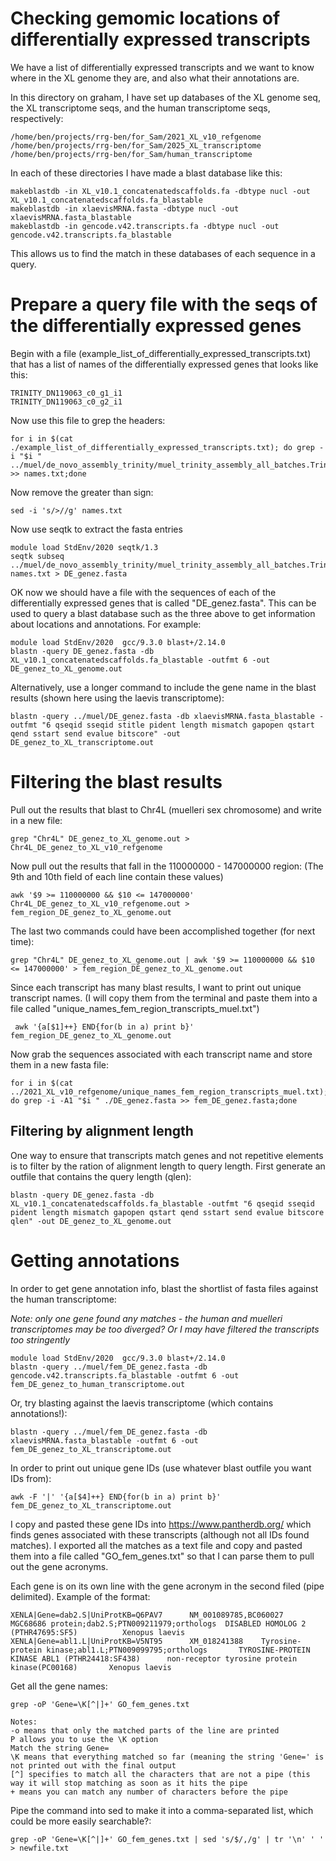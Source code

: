 # Checking gemomic locations of differentially expressed transcripts

We have a list of differentially expressed transcripts and we want to know where in the XL genome they are, and also what their annotations are.

In this directory on graham, I have set up databases of the XL genome seq, the XL transcriptome seqs, and the human transcriptome seqs, respectively:
```
/home/ben/projects/rrg-ben/for_Sam/2021_XL_v10_refgenome
/home/ben/projects/rrg-ben/for_Sam/2025_XL_transcriptome
/home/ben/projects/rrg-ben/for_Sam/human_transcriptome
```

In each of these directories I have made a blast database like this:
```
makeblastdb -in XL_v10.1_concatenatedscaffolds.fa -dbtype nucl -out XL_v10.1_concatenatedscaffolds.fa_blastable
makeblastdb -in xlaevisMRNA.fasta -dbtype nucl -out xlaevisMRNA.fasta_blastable
makeblastdb -in gencode.v42.transcripts.fa -dbtype nucl -out gencode.v42.transcripts.fa_blastable
```
This allows us to find the match in these databases of each sequence in a query.

# Prepare a query file with the seqs of the differentially expressed genes

Begin with a file (example_list_of_differentially_expressed_transcripts.txt) that has a list of names of the differentially expressed genes that looks like this:
```
TRINITY_DN119063_c0_g1_i1
TRINITY_DN119063_c0_g2_i1
```
Now use this file to grep the headers:
```
for i in $(cat ./example_list_of_differentially_expressed_transcripts.txt); do grep -i "$i " ../muel/de_novo_assembly_trinity/muel_trinity_assembly_all_batches.Trinity.fasta >> names.txt;done
```
Now remove the greater than sign:
```
sed -i 's/>//g' names.txt
```
Now use seqtk to extract the fasta entries
```
module load StdEnv/2020 seqtk/1.3
seqtk subseq ../muel/de_novo_assembly_trinity/muel_trinity_assembly_all_batches.Trinity.fasta names.txt > DE_genez.fasta
```
OK now we should have a file with the sequences of each of the differentially expressed genes that is called "DE_genez.fasta". This can be used to query a blast database such as the three above to get information about locations and annotations. For example:
```
module load StdEnv/2020  gcc/9.3.0 blast+/2.14.0
blastn -query DE_genez.fasta -db XL_v10.1_concatenatedscaffolds.fa_blastable -outfmt 6 -out DE_genez_to_XL_genome.out
```
Alternatively, use a longer command to include the gene name in the blast results (shown here using the laevis transcriptome): 
```
blastn -query ../muel/DE_genez.fasta -db xlaevisMRNA.fasta_blastable -outfmt "6 qseqid sseqid stitle pident length mismatch gapopen qstart qend sstart send evalue bitscore" -out DE_genez_to_XL_transcriptome.out
```
# Filtering the blast results 
Pull out the results that blast to Chr4L (muelleri sex chromosome) and write in a new file:
```
grep "Chr4L" DE_genez_to_XL_genome.out > Chr4L_DE_genez_to_XL_v10_refgenome
```
Now pull out the results that fall in the 110000000 - 147000000 region: 
(The 9th and 10th field of each line contain these values)
```
awk '$9 >= 110000000 && $10 <= 147000000' Chr4L_DE_genez_to_XL_v10_refgenome.out > fem_region_DE_genez_to_XL_genome.out
 ```
The last two commands could have been accomplished together (for next time):
```
grep "Chr4L" DE_genez_to_XL_genome.out | awk '$9 >= 110000000 && $10 <= 147000000' > fem_region_DE_genez_to_XL_genome.out
```
Since each transcript has many blast results, I want to print out unique transcript names. (I will copy them from the terminal and paste them into a file called "unique_names_fem_region_transcripts_muel.txt")
```
 awk '{a[$1]++} END{for(b in a) print b}' fem_region_DE_genez_to_XL_genome.out
```
Now grab the sequences associated with each transcript name and store them in a new fasta file: 
```
for i in $(cat ../2021_XL_v10_refgenome/unique_names_fem_region_transcripts_muel.txt); do grep -i -A1 "$i " ./DE_genez.fasta >> fem_DE_genez.fasta;done
```
## Filtering by alignment length  
One way to ensure that transcripts match genes and not repetitive elements is to filter by the ration of alignment length to query length. First generate an outfile that contains the query length (qlen): 
```
blastn -query DE_genez.fasta -db XL_v10.1_concatenatedscaffolds.fa_blastable -outfmt "6 qseqid sseqid pident length mismatch gapopen qstart qend sstart send evalue bitscore qlen" -out DE_genez_to_XL_genome.out

```
# Getting annotations 
In order to get gene annotation info, blast the shortlist of fasta files against the human transcriptome:  

*Note: only one gene found any matches - the human and muelleri transcriptomes may be too diverged? Or I may have filtered the transcripts too stringently*
```
module load StdEnv/2020  gcc/9.3.0 blast+/2.14.0
blastn -query ../muel/fem_DE_genez.fasta -db gencode.v42.transcripts.fa_blastable -outfmt 6 -out fem_DE_genez_to_human_transcriptome.out
```
Or, try blasting against the laevis transcriptome (which contains annotations!):
```
blastn -query ../muel/fem_DE_genez.fasta -db xlaevisMRNA.fasta_blastable -outfmt 6 -out fem_DE_genez_to_XL_transcriptome.out
```
In order to print out unique gene IDs (use whatever blast outfile you want IDs from): 
```
awk -F '|' '{a[$4]++} END{for(b in a) print b}' fem_DE_genez_to_XL_transcriptome.out
```
I copy and pasted these gene IDs into https://www.pantherdb.org/ which finds genes associated with these transcripts (although not all IDs found matches). I exported all the matches as a text file and copy and pasted them into a file called "GO_fem_genes.txt" so that I can parse them to pull out the gene acronyms.    

Each gene is on its own line with the gene acronym in the second filed (pipe delimited). Example of the format:
```
XENLA|Gene=dab2.S|UniProtKB=Q6PAV7      NM_001089785,BC060027       MGC68686 protein;dab2.S;PTN009211979;orthologs  DISABLED HOMOLOG 2 (PTHR47695:SF5)          Xenopus laevis
XENLA|Gene=abl1.L|UniProtKB=V5NT95      XM_018241388    Tyrosine-protein kinase;abl1.L;PTN009099795;orthologs       TYROSINE-PROTEIN KINASE ABL1 (PTHR24418:SF438)      non-receptor tyrosine protein kinase(PC00168)       Xenopus laevis
```
Get all the gene names:   
```
grep -oP 'Gene=\K[^|]+' GO_fem_genes.txt

Notes: 
-o means that only the matched parts of the line are printed 
P allows you to use the \K option 
Match the string Gene= 
\K means that everything matched so far (meaning the string 'Gene=' is not printed out with the final output 
[^] specifies to match all the characters that are not a pipe (this way it will stop matching as soon as it hits the pipe 
+ means you can match any number of characters before the pipe
```
Pipe the command into sed to make it into a comma-separated list, which could be more easily searchable?: 
```
grep -oP 'Gene=\K[^|]+' GO_fem_genes.txt | sed 's/$/,/g' | tr '\n' ' ' > newfile.txt
```
